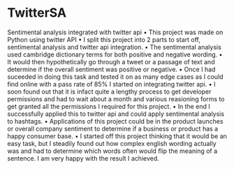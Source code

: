 # TwitterSA
Sentimental analysis integrated with twitter api
• This project was made on Python using twitter API
• I split this project into 2 parts to start off, sentimental analysis and twitter api integration.
• The sentimental analysis used cambridge dictionary terms for both positive and negative wording.
• It would then hypothetically go through a tweet or a passage of text and determine if the overall sentiment was positive or negative.
• Once I had suceeded in doing this task and tested it on as many edge cases as I could find online with a pass rate of 85% I started on integrating twitter api.
• I soon found out that it is infact quite a lengthy process to get developer permissions and had to wait about a month and various reasioning forms to get granted all the permissions I required for this project.
• In the end I successfully applied this to twitter api and could apply sentimental analysis to hashtags.
• Applications of this project could be in the product launches or overall company sentiment to determine if a business or product has a happy consumer base.
• I started off this project thinking that it would be an easy task, but I steadily found out how complex english wording actually was and had to determine which words often would flip the meaning of a sentence. I am very happy with the result I achieved.
